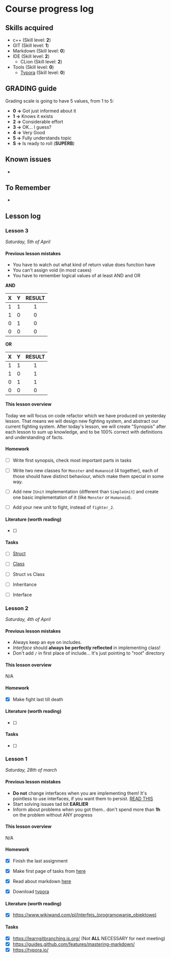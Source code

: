 # Course progress log

## Skills acquired

-   c++ (Skill level: **2**)
-   GIT (Skill level: **1**)
-   Markdown (Skill level: **0**)
-   IDE (Skill level: **2**)
    -   CLion (Skill level: **2**)
-   Tools (Skill level: **0**)
    -   [Typora](https://typora.io/) (Skill level: **0**)

## GRADING guide

Grading scale is going to have 5 values, from 1 to 5:

-   **0 ->** Got just informed about it
-   **1 ->** Knows it exists
-   **2 ->** Considerable effort
-   **3 ->** OK... I guess?
-   **4 ->** Very Good
-   **5 ->**  Fully understands topic
-   **S ->** Is ready to roll (**SUPERB**)

## Known issues

-   

## To Remember

-   

## Lesson log

### Lesson 3

*Saturday, 5th of April*

#### Previous lesson mistakes

-   You have to watch out what kind of return value does function have
-   You can't assign void (in most cases)
-   You have to remember logical values of at least AND and OR

**AND**

|  X   |  Y   | RESULT |
| :--: | :--: | :----: |
|  1   |  1   |   1    |
|  1   |  0   |   0    |
|  0   |  1   |   0    |
|  0   |  0   |   0    |

**OR**

|  X   |  Y   | RESULT |
| :--: | :--: | :----: |
|  1   |  1   |   1    |
|  1   |  0   |   1    |
|  0   |  1   |   1    |
|  0   |  0   |   0    |



#### This lesson overview

Today we will focus on code refactor which we have produced on yesterday lesson. That means we will design new fighting system, and abstract our current fighting system. After today's lesson, we will create "Synopsis" after each lesson to sum up knowledge, and to be 100% correct with definitions and understanding of facts.

#### Homework

-   [ ] Write first synopsis, check most important parts in tasks
-   [ ] Write two new classes for `Monster` and `Humanoid` (4 together), each of those should have distinct behaviour, which make them special in some way.
-   [ ] Add new `IUnit` implementation (different than `SimpleUnit`) and create one basic implementation of it (like `Monster` or `Humanoid`).
-   [ ] Add your new unit to fight, instead of `fighter_2`.



#### Literature (worth reading)

-   [ ] 

#### Tasks

-   [ ] [Struct](https://en.cppreference.com/w/cpp/keyword/struct)
-   [ ] [Class](https://en.cppreference.com/w/cpp/keyword/class)
-   [ ] Struct vs Class
-   [ ] Inheritance
-   [ ] Interface





### Lesson 2

*Saturday, 4th of April*

#### Previous lesson mistakes

-   Always keep an eye on includes.
-   _Interface_ should **always be perfectly reflected** in implementing class!
-   Don't add `/` in first place of include... It's just pointing to "root" directory



#### This lesson overview

N/A

#### Homework

-   [x] Make fight last till death



#### Literature (worth reading)

-   [ ] 

#### Tasks

-   [ ] 



### Lesson 1

*Saturday, 28th of march*

#### Previous lesson mistakes

-   **Do not** change interfaces when you are implementing them! It's pointless to use interfaces, if you want them to persist. [READ THIS]("https://www.wikiwand.com/pl/Interfejs_(programowanie_obiektowe)")
-   Start solving issues tad bit **EARLIER**
-   Inform about problems when you got them.. don't spend more than **1h** on the problem without ANY progress



#### This lesson overview

N/A

#### Homework

-   [x] Finish the last assignment
-   [x] Make first page of tasks from [here](https://learngitbranching.js.org/)
-   [x] Read about markdown [here](https://guides.github.com/features/mastering-markdown/)
-   [x] Download [typora](https://guides.github.com/features/mastering-markdown/)



#### Literature (worth reading)

-   [x] https://www.wikiwand.com/pl/Interfejs_(programowanie_obiektowe)

#### Tasks

-   [x] https://learngitbranching.js.org/ (Not **ALL** NECESSARY for next meeting)
-   [x] https://guides.github.com/features/mastering-markdown/
-   [x] https://typora.io/